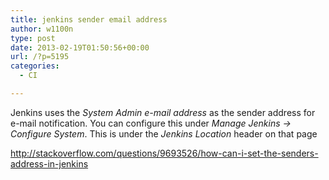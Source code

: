 ```yaml
---
title: jenkins sender email address
author: w1100n
type: post
date: 2013-02-19T01:50:56+00:00
url: /?p=5195
categories:
  - CI

---
```

Jenkins uses the _System Admin e-mail address_ as the sender address for e-mail notification. You can configure this under _Manage Jenkins -> Configure System_. This is under the _Jenkins Location_ header on that page

http://stackoverflow.com/questions/9693526/how-can-i-set-the-senders-address-in-jenkins